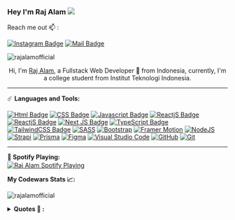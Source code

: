 ### **Hey I'm Raj Alam** <img src="https://media.giphy.com/media/hvRJCLFzcasrR4ia7z/giphy.gif" width="25px">

Reach me out 📫  :

[![Instagram Badge](https://img.shields.io/badge/-@rajalam.dev-e84393?style=flat&labelColor=e84393&logo=instagram&logoColor=white)](https://instagram.com/rajalam.dev)
[![Mail Badge](https://img.shields.io/badge/-rajalamdev@gmail.com-c0392b?style=flat&labelColor=c0392b&logo=gmail&logoColor=white)](https://mail.google.com/mail/u/?authuser=rajalamdev@gmail.com)


<p align="left"> <img src="https://komarev.com/ghpvc/?username=rajalamofficial&label=Profile%20views&color=0e75b6&style=flat" alt="rajalamofficial" /> </p>

<p align="center">Hi, I'm <a href="https://rajalam.vercel.app">Raj Alam</a>, a Fullstack Web Developer 🚀 from Indonesia, currently, I'm a college student from Institut Teknologi Indonesia.</p>

---

☄️ **Languages and Tools:**

[![Html Badge](https://img.shields.io/badge/HTML5-E34F26?style=for-the-badge&logo=html5&logoColor=white)](#)
[![CSS Badge](https://img.shields.io/badge/CSS3-1572B6?style=for-the-badge&logo=css3&logoColor=white)](#)
[![Javascript Badge](https://img.shields.io/badge/JavaScript-F7DF1E?style=for-the-badge&logo=javascript&logoColor=black)](#)
[![ReactjS Badge](https://img.shields.io/badge/React-20232A?style=for-the-badge&logo=react&logoColor=61DAFB)](#)
[![ReactjS Badge](https://img.shields.io/badge/React_Native-20232A?style=for-the-badge&logo=react&logoColor=61DAFB)](#)
[![Next JS Badge](https://img.shields.io/badge/Next-black?style=for-the-badge&logo=next.js&logoColor=white)](#)
[![TypeScript Badge](https://img.shields.io/badge/TypeScript-007ACC?style=for-the-badge&logo=typescript&logoColor=white)](#)
[![TailwindCSS Badge](https://img.shields.io/badge/tailwindcss-%2338B2AC.svg?style=for-the-badge&logo=tailwind-css&logoColor=white)](#)
[![SASS](https://img.shields.io/badge/SASS-hotpink.svg?style=for-the-badge&logo=SASS&logoColor=white)](#)
[![Bootstrap](https://img.shields.io/badge/bootstrap-%23563D7C.svg?style=for-the-badge&logo=bootstrap&logoColor=white)](#)
[![Framer Motion](https://img.shields.io/badge/Framer-black?style=for-the-badge&logo=framer&logoColor=blue)](#)
[![NodeJS](https://img.shields.io/badge/node.js-6DA55F?style=for-the-badge&logo=node.js&logoColor=white)](#)
[![Strapi](https://img.shields.io/badge/strapi-4945fe?style=for-the-badge&logo=strapi&logoColor=white)](#)
[![Prisma](https://img.shields.io/badge/Prisma-3982CE?style=for-the-badge&logo=Prisma&logoColor=white)](#)
[![Figma](https://img.shields.io/badge/figma-%23F24E1E.svg?style=for-the-badge&logo=figma&logoColor=white)](#)
[![Visual Studio Code](https://img.shields.io/badge/Visual%20Studio%20Code-0078d7.svg?style=for-the-badge&logo=visual-studio-code&logoColor=white)](#)
[![GitHub](https://img.shields.io/badge/github-%23121011.svg?style=for-the-badge&logo=github&logoColor=white)](#)
[![Git](https://img.shields.io/badge/git-%23F05033.svg?style=for-the-badge&logo=git&logoColor=white)](#)

---

**🎵 Spotify Playing:**
<br>
[<img align="center" src="https://spotify-now-listening-seven.vercel.app/api/spotify" alt="Raj Alam Spotify Playing" width="350" />](https://open.spotify.com/user/282hoo67ycjs0zlqef1asq74h)

<b>My Codewars Stats 📈:</b>
<p align="left"> <img src="https://www.codewars.com/users/rajalamofficial/badges/large" alt="rajalamofficial" />


<br>

<details>
<summary><b>Quotes 📜 :</b></summary>
<p align="center"> <img src="quotes.jpg" alt="rajalamofficial" />
</details>
